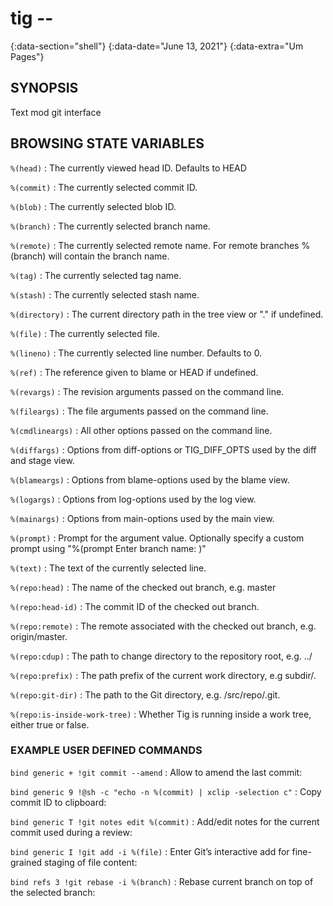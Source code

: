 # tig --
{:data-section="shell"}
{:data-date="June 13, 2021"}
{:data-extra="Um Pages"}

## SYNOPSIS
Text mod git interface

## BROWSING STATE VARIABLES

`%(head)`
: The currently viewed head ID. Defaults to HEAD

`%(commit)`
: The currently selected commit ID.

`%(blob)`
: The currently selected blob ID.

`%(branch)`
: The currently selected branch name.

`%(remote)`
: The currently selected remote name. For remote branches %(branch) will contain the branch name.

`%(tag)`
: The currently selected tag name.

`%(stash)`
: The currently selected stash name.

`%(directory)`
: The current directory path in the tree view or "." if undefined.

`%(file)`
: The currently selected file.

`%(lineno)`
: The currently selected line number. Defaults to 0.

`%(ref)`
: The reference given to blame or HEAD if undefined.

`%(revargs)`
: The revision arguments passed on the command line.

`%(fileargs)`
: The file arguments passed on the command line.

`%(cmdlineargs)`
: All other options passed on the command line.

`%(diffargs)`
: Options from diff-options or TIG_DIFF_OPTS used by the diff and stage view.

`%(blameargs)`
: Options from blame-options used by the blame view.

`%(logargs)`
: Options from log-options used by the log view.

`%(mainargs)`
: Options from main-options used by the main view.

`%(prompt)`
: Prompt for the argument value. Optionally specify a custom prompt using "%(prompt Enter branch name: )"

`%(text)`
: The text of the currently selected line.

`%(repo:head)`
: The name of the checked out branch, e.g. master

`%(repo:head-id)`
: The commit ID of the checked out branch.

`%(repo:remote)`
: The remote associated with the checked out branch, e.g. origin/master.

`%(repo:cdup)`
: The path to change directory to the repository root, e.g. ../

`%(repo:prefix)`
: The path prefix of the current work directory, e.g subdir/.

`%(repo:git-dir)`
: The path to the Git directory, e.g. /src/repo/.git.

`%(repo:is-inside-work-tree)`
: Whether Tig is running inside a work tree, either true or false.

### EXAMPLE USER DEFINED COMMANDS

`bind generic + !git commit --amend`
: Allow to amend the last commit:

`bind generic 9 !@sh -c "echo -n %(commit) | xclip -selection c"`
: Copy commit ID to clipboard:

`bind generic T !git notes edit %(commit)`
: Add/edit notes for the current commit used during a review:

`bind generic I !git add -i %(file)`
: Enter Git’s interactive add for fine-grained staging of file content:

`bind refs 3 !git rebase -i %(branch)`
: Rebase current branch on top of the selected branch:
